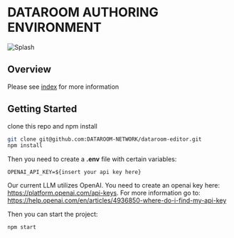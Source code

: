 # DATAROOM AUTHORING ENVIRONMENT
![Splash](./splash.png)

## Overview

Please see [index](./notebook/index.md) for more information

## Getting Started

clone this repo and npm install

```sh
git clone git@github.com:DATAROOM-NETWORK/dataroom-editor.git
npm install
```

Then you need to create a **.env** file with certain variables: 

```shell
OPENAI_API_KEY=${insert your api key here}

```

Our current LLM utilizes OpenAI. You need to create an openai key here: https://platform.openai.com/api-keys. For more information go to: https://help.openai.com/en/articles/4936850-where-do-i-find-my-api-key

Then you can start the project: 
```sh
npm start
```